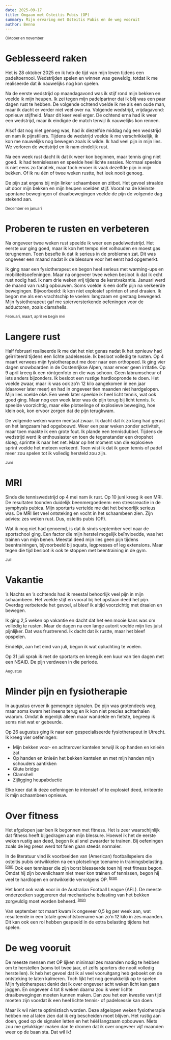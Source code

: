 ```yaml
---
date: 2025-09-17
title: Omgaan met Osteitis Pubis (OP)
summary: Mijn ervaring met Osteitis Pubis en de weg vooruit
author: Benno
---
```


<small>Oktober en november</small>

# Geblesseerd raken

Het is 28 oktober 2025 en ik heb de tijd van mijn leven tijdens een padeltoernooi. Wedstrijden spelen en winnen was geweldig, totdat ik me realiseerde dat ik nauwelijks nog kon spelen.

Na de eerste wedstrijd op maandagavond was ik stijf rond mijn bekken en voelde ik mijn heupen. Ik zei tegen mijn padelpartner dat ik blij was een paar dagen rust te hebben. De volgende ochtend voelde ik me als een oude man, maar ik dacht er verder niet veel over na. Volgende wedstrijd, vrijdagavond: opnieuw stijfheid. Maar dit keer veel erger. De ochtend erna had ik weer een wedstrijd, maar ik eindigde de match terwijl ik nauwelijks kon rennen.

Alsof dat nog niet genoeg was, had ik diezelfde middag nóg een wedstrijd en nam ik pijnstillers. Tijdens de wedstrijd voelde ik me verschrikkelijk, ik kon me nauwelijks nog bewegen zoals ik wilde. Ik had veel pijn in mijn lies. We verloren de wedstrijd en ik nam eindelijk rust.

Na een week rust dacht ik dat ik weer kon beginnen, maar tennis ging niet goed. Ik had tennislessen en speelde heel lichte sessies. Normaal speelde ik niet eens zo fanatiek, maar toch ervoer ik vaak dezelfde pijn in mijn bekken. Of ik nu één of twee weken rustte, het leek nooit genoeg.

De pijn zat ergens bij mijn linker schaambeen en zitbot. Het gevoel straalde uit door mijn bekken en mijn heupen voelden stijf. Vooral na de kleinste spontane bewegingen of draaibewegingen voelde de pijn de volgende dag stekend aan.

<small>December en januari</small>

# Proberen te rusten en verbeteren

Na ongeveer twee weken rust speelde ik weer een padelwedstrijd. Het eerste uur ging goed, maar ik kon het tempo niet volhouden en moest gas terugnemen. Toen besefte ik dat ik serieus in de problemen zat. Dit was ongeveer een maand nadat ik de blessure voor het eerst had opgemerkt.

Ik ging naar een fysiotherapeut en begon heel serieus met warming-ups en mobiliteitsoefeningen. Maar na ongeveer twee weken besloot ik dat ik echt rust nodig had. Ik nam drie weken vrij tijdens de kerstvakantie. Januari werd de maand van rustig opbouwen. Soms voelde ik een doffe pijn na verkeerde bewegingen. Bijvoorbeeld: ik kon niet explosief sprinten of snel draaien. Ik begon me als een vrachtschip te voelen: langzaam en gestaag bewegend. Mijn fysiotherapeut gaf me spierversterkende oefeningen voor de adductoren, zoals clamshells.

<small>Februari, maart, april en begin mei</small>

# Langere rust

Half februari realiseerde ik me dat het niet genas nadat ik het opnieuw had geïrriteerd tijdens een lichte padelsessie. Ik besloot volledig te rusten. Op 4 maart verwees mijn fysiotherapeut me door naar een orthopeed. Ik ging vier dagen snowboarden in de Oostenrijkse Alpen, maar ervoer geen irritatie. Op 9 april kreeg ik een röntgenfoto en die was schoon. Geen labrumscheur of iets anders bijzonders. Ik besloot een rustige hardloopronde te doen. Het voelde zwaar, maar ik was ook zo’n 12 kilo aangekomen in een jaar (daarover later meer) en had in ongeveer tien maanden niet hardgelopen. Mijn lies voelde oké. Een week later speelde ik heel licht tennis, wat ook goed ging. Maar nog een week later was de pijn terug bij licht tennis. Ik speelde voorzichtig, maar elke plotselinge of explosieve beweging, hoe klein ook, kon ervoor zorgen dat de pijn terugkwam.

De volgende weken waren mentaal zwaar. Ik dacht dat ik zo lang had gerust en het langzaam had opgebouwd. Weer een paar weken zonder activiteit, maar toen maakte ik een grote fout. Ik plande een tennisdubbel. Tijdens de wedstrijd werd ik enthousiaster en toen de tegenstander een dropshot sloeg, sprintte ik naar het net. Maar op het moment van die explosieve sprint voelde het meteen verkeerd. Toen wist ik dat ik geen tennis of padel meer zou spelen tot ik volledig hersteld zou zijn.

<small>Juni</small>

# MRI

Sinds die tenniswedstrijd op 4 mei nam ik rust. Op 10 juni kreeg ik een MRI. De resultaten toonden duidelijk beenmergoedeem: een stressreactie in de symphysis pubica. Mijn sportarts vertelde me dat het behoorlijk serieus was. De MRI liet veel ontsteking en vocht in het schaambeen zien. Zijn advies: zes weken rust. Dus, osteitis pubis (OP).

Wat ik nog niet had genoemd, is dat ik sinds september veel naar de sportschool ging. Een factor die mijn herstel mogelijk beïnvloedde, was het trainen van mijn benen. Meestal deed mijn lies geen pijn tijdens beentrainingen, bijvoorbeeld bij squats, legpresses of leg extensions. Maar tegen die tijd besloot ik ook te stoppen met beentraining in de gym.

<small>Juli</small>

# Vakantie

’s Nachts en ’s ochtends had ik meestal behoorlijk veel pijn in mijn schaambeen. Het voelde stijf en vooral bij het opstaan deed het pijn. Overdag verbeterde het gevoel, al bleef ik altijd voorzichtig met draaien en bewegen.

Ik ging 2,5 weken op vakantie en dacht dat het een mooie kans was om volledig te rusten. Maar de dagen na een lange autorit voelde mijn lies juist pijnlijker. Dat was frustrerend. Ik dacht dat ik rustte, maar het bleef opspelen.

Eindelijk, aan het eind van juli, begon ik wat opluchting te voelen.

Op 31 juli sprak ik met de sportarts en kreeg ik een kuur van tien dagen met een NSAID. De pijn verdween in die periode.

<small>Augustus</small>

# Minder pijn en fysiotherapie

In augustus ervoer ik gemengde signalen. De pijn was grotendeels weg, maar soms kwam het ineens terug en ik kon niet precies achterhalen waarom. Omdat ik eigenlijk alleen maar wandelde en fietste, begreep ik soms niet wat er gebeurde.

Op 26 augustus ging ik naar een gespecialiseerde fysiotherapeut in Utrecht. Ik kreeg vier oefeningen:

- Mijn bekken voor- en achterover kantelen terwijl ik op handen en knieën zat
- Op handen en knieën het bekken kantelen en met mijn handen mijn schouders aantikken
- Glute bridge
- Clamshell
- Zijligging heupabductie

Elke keer dat ik deze oefeningen te intensief of te explosief deed, irriteerde ik mijn schaambeen opnieuw.

# Over fitness

Het afgelopen jaar ben ik begonnen met fitness. Het is zeer waarschijnlijk dat fitness heeft bijgedragen aan mijn blessure. Hoewel ik het de eerste weken rustig aan deed, begon ik al snel zwaarder te trainen. Bij oefeningen zoals de leg press werd tot falen gaan steeds normaler.

In de literatuur vind ik voorbeelden van (American) footballspelers die osteitis pubis ontwikkelen na een plotselinge toename in trainingsbelasting. <sup>[bron](https://www.sciencedirect.com/science/article/abs/pii/S1466853X06000964)</sup> Ook een tennisser die zijn borst blesseerde toen hij met fitness begon. Omdat hij zijn bovenlichaam niet meer kon trainen of tennissen, begon hij veel te hardlopen en ontwikkelde vervolgens OP. <sup>[bron](https://www.tennis.com.au/news/2016/12/30/kokkinakis-farewells-year-from-hell)</sup>

Het komt ook vaak voor in de Australian Football League (AFL). De meeste onderzoeken suggereren dat mechanische belasting van het bekken zorgvuldig moet worden beheerd. <sup>[bron](https://pubmed.ncbi.nlm.nih.gov/19083712/)</sup>

Van september tot maart kwam ik ongeveer 0,5 kg per week aan, wat resulteerde in een totale gewichtstoename van zo’n 12 kilo in zes maanden. Dit kan ook een rol hebben gespeeld in de extra belasting tijdens het spelen.

# De weg vooruit

De meeste mensen met OP lijken minimaal zes maanden nodig te hebben om te herstellen (soms tot twee jaar, of zelfs sporters die nooit volledig herstellen). Ik heb het gevoel dat ik al veel vooruitgang heb geboekt om de ontsteking te laten kalmeren. Toch lijkt het nog gemakkelijk op te spelen. Mijn fysiotherapeut denkt dat ik over ongeveer acht weken licht kan gaan joggen. En ongeveer 4 tot 8 weken daarna zou ik weer lichte draaibewegingen moeten kunnen maken. Dan zou het een kwestie van tijd moeten zijn voordat ik een heel lichte tennis- of padelsessie kan doen.

Maar ik wil niet te optimistisch worden. Deze afgelopen weken fysiotherapie hebben me al laten zien dat ik erg bescheiden moet blijven. Het rustig aan doen, goed op de signalen letten en het héél langzaam opbouwen. Niets zou me gelukkiger maken dan te dromen dat ik over ongeveer vijf maanden weer op de baan sta. Dat wil ik!
